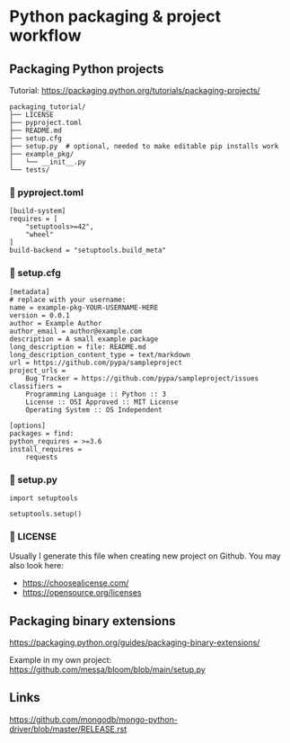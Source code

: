 Python packaging & project workflow
===================================

Packaging Python projects
-------------------------

Tutorial: https://packaging.python.org/tutorials/packaging-projects/

```
packaging_tutorial/
├── LICENSE
├── pyproject.toml
├── README.md
├── setup.cfg
├── setup.py  # optional, needed to make editable pip installs work
├── example_pkg/
│   └── __init__.py
└── tests/
```

### 📃 pyproject.toml

```
[build-system]
requires = [
    "setuptools>=42",
    "wheel"
]
build-backend = "setuptools.build_meta"
```

### 📃 setup.cfg

```
[metadata]
# replace with your username:
name = example-pkg-YOUR-USERNAME-HERE
version = 0.0.1
author = Example Author
author_email = author@example.com
description = A small example package
long_description = file: README.md
long_description_content_type = text/markdown
url = https://github.com/pypa/sampleproject
project_urls =
    Bug Tracker = https://github.com/pypa/sampleproject/issues
classifiers =
    Programming Language :: Python :: 3
    License :: OSI Approved :: MIT License
    Operating System :: OS Independent

[options]
packages = find:
python_requires = >=3.6
install_requires =
    requests
```

### 📃 setup.py

```
import setuptools

setuptools.setup()
```

### 📃 LICENSE

Usually I generate this file when creating new project on Github. You may also look here:

- https://choosealicense.com/
- https://opensource.org/licenses


Packaging binary extensions
---------------------------

https://packaging.python.org/guides/packaging-binary-extensions/

Example in my own project: https://github.com/messa/bloom/blob/main/setup.py


Links
-----

https://github.com/mongodb/mongo-python-driver/blob/master/RELEASE.rst

